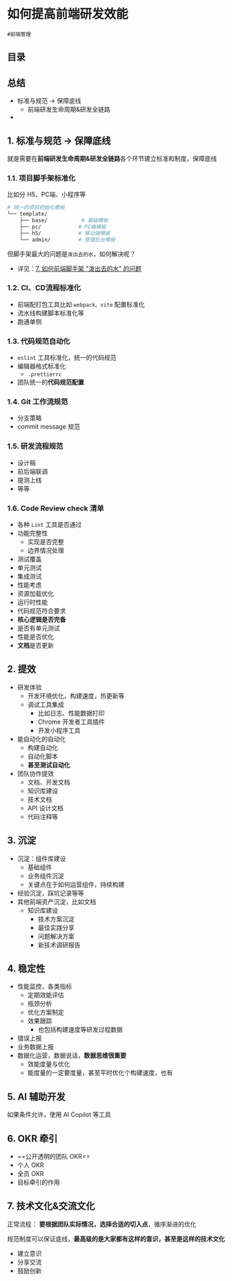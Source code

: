 
# 如何提高前端研发效能

`#前端管理`  


## 目录
<!-- toc -->
 ## 总结 

- 标准与规范 → 保障底线
	- 前端研发生命周期&研发全链路 
- 

## 1. 标准与规范 → 保障底线

就是需要在**前端研发生命周期&研发全链路**各个环节建立标准和制度，保障底线

### 1.1. 项目脚手架标准化

比如分 H5、PC端、小程序等

```bash
# 统一的项目初始化模板
└── template/
    ├── base/           # 基础模板
    ├── pc/            # PC端模板
    ├── h5/            # 移动端模板
    └── admin/         # 管理后台模板
```

但脚手架最大的问题是`泼出去的水`，如何解决呢？
- 详见：[7. 如何前端脚手架 "泼出去的水" 的问题](/post/l8FHVuFL.html)

### 1.2. CI、CD流程标准化

- 前端配打包工具比如 `webpack、vite` 配置标准化
- 流水线构建脚本标准化等
- 跑通单侧

### 1.3. 代码规范自动化

- `eslint` 工具标准化，统一的代码规范
- 编辑器格式标准化
	- `.prettierrc`
- 团队统一的**代码规范配置**

### 1.4. Git 工作流规范

- 分支策略
- commit message 规范

### 1.5. 研发流程规范

- 设计稿
- 前后端联调
- 提测上线
- 等等

### 1.6. Code Review check 清单

- 各种 `Lint` 工具是否通过
- 功能完整性
	- 实现是否完整
	- 边界情况处理
- 测试覆盖
- 单元测试
- 集成测试
- 性能考虑
- 资源加载优化
- 运行时性能
- 代码规范符合要求
- **核心逻辑是否完备**
- 是否有单元测试
- 性能是否优化
- **文档**是否更新

## 2. 提效

- 研发体验
	- 开发环境优化，构建速度，热更新等
	- 调试工具集成
		- 比如日志、性能数据打印
		- Chrome 开发者工具插件
		- 开发小程序工具
- 能自动化的自动化
	- 构建自动化
	- 自动化脚本
	- **甚至测试自动化**
- 团队协作提效
	- 文档、开发文档
	- 知识库建设
	- 技术文档
	- API 设计文档
	- 代码注释等

## 3. 沉淀

- 沉淀：组件库建设
	- 基础组件
	- 业务组件沉淀
	- 关键点在于如何运营组件，持续构建
- 经验沉淀，踩坑记录等等
- 其他前端资产沉淀，比如文档
	- 知识库建设
		- 技术方案沉淀
		- 最佳实践分享
		- 问题解决方案
		- 新技术调研报告

## 4. 稳定性

- 性能监控，各类指标
	- 定期效能评估
	- 瓶颈分析
	- 优化方案制定
	- 效果跟踪
		- 也包括构建速度等研发过程数据
- 错误上报
- 业务数据上报
- 数据化运营，数据说话，**数据思维很重要**
	- 效能度量与优化
	- 能度量的一定要度量，甚至平时优化个构建速度，也有

## 5. AI 辅助开发

如果条件允许，使用 AI Copilot 等工具

## 6. OKR 牵引

- ==公开透明的团队 OKR==
- 个人 OKR
- 全员 OKR 
- 目标牵引的作用

## 7. 技术文化&交流文化

正常流程： **要根据团队实际情况，选择合适的切入点**，循序渐进的优化

规范制度可以保证底线，**最高级的是大家都有这样的意识，甚至是这样的技术文化**
- 建立意识
- 分享交流
- 鼓励创新

